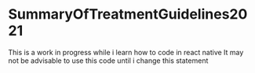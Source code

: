 # SummaryOfTreatmentGuidelines2021


This is a work in progress while i learn how to code in react native
It may not be advisable to use this code until i change this statement
